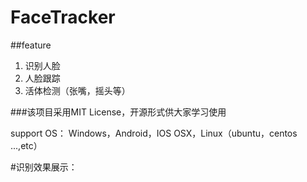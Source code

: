 # FaceTracker
##feature 
1. 识别人脸
2. 人脸跟踪
3. 活体检测（张嘴，摇头等）

###该项目采用MIT License，开源形式供大家学习使用

support OS： 
Windows，Android，IOS
OSX，Linux（ubuntu，centos ...,etc）

#识别效果展示：
